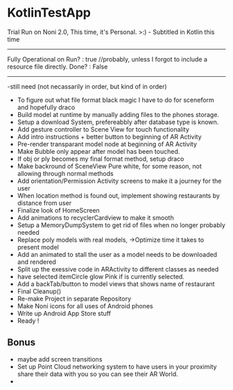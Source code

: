 # KotlinTestApp
Trial Run on Noni 2.0, This time, it's Personal. >:) - Subtitled in Kotlin this time

------------------------------------------------------------------------------
Fully Operational on Run? : true //probably, unless I forgot to include a resource file directly.
Done? : False

------------------------------------------------------------------------------
-still need (not necassarily in order, but kind of in order)

- To figure out what file format black magic I have to do for sceneform and hopefully draco
- Build model at runtime by manually adding files to the phones storage.
- Setup a download System, prefereabbly after database type is known.
- Add gesture controller to Scene View for touch functionality
- Add intro instructions + better button to beginning of AR Activity
- Pre-render transparant model node at beginning of AR Activity
- Make Bubble only appear after model has been touched.
- If obj or ply becomes my final format method, setup draco
- Make backround of SceneView Pure white, for some reason, not allowing through normal methods
- Add orientation/Permission Activity screens to make it a journey for the user
- When location method is found out, implement showing restaurants by distance from user
- Finalize look of HomeScreen
- Add animations to recyclerCardview to make it smooth
- Setup a MemoryDumpSystem to get rid of files when no longer probably needed
- Replace poly models with real models, ->Optimize time it takes to present model
- Add an animated to stall the user as a model needs to be downloaded and rendered
- Split up the exessive code in ARActivity to different classes as needed
- have selected itemCircle glow Pink if is currently selected.
- Add a backTab/button to model views that shows name of restaurant
- Final Cleanup()
- Re-make Project in separate Repository
- Make Noni icons for all uses of Android phones
- Write up Android App Store stuff
- Ready !


Bonus
----------
- maybe add screen transitions
- Set up Point Cloud networking system to have users in your proximity share their data with you so you can see their AR World.
- 
